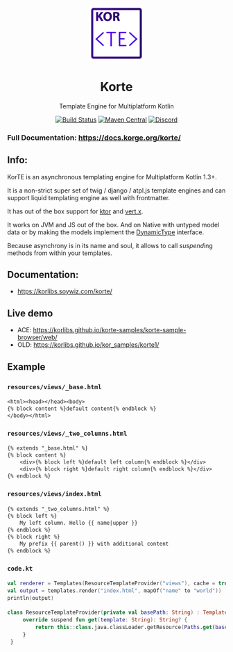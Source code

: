 <p align="center"><img alt="Korte" src="https://raw.githubusercontent.com/korlibs/korlibs-logos/master/128/korte.png" /></p>

<h1 align="center">Korte</h1>
<p align="center">Template Engine for Multiplatform Kotlin</p>

<!-- BADGES -->
<p align="center">
	<a href="https://github.com/korlibs/korge/actions"><img alt="Build Status" src="https://github.com/korlibs/korge/workflows/CI/badge.svg" /></a>
    <a href="https://search.maven.org/artifact/com.soywiz.korlibs.korte/korte"><img alt="Maven Central" src="https://img.shields.io/maven-central/v/com.soywiz.korlibs.korte/korte"></a>
	<a href="https://discord.korge.org/"><img alt="Discord" src="https://img.shields.io/discord/728582275884908604?logo=discord" /></a>
</p>
<!-- /BADGES -->

### Full Documentation: <https://docs.korge.org/korte/>

## Info:

KorTE is an asynchronous templating engine for Multiplatform Kotlin 1.3+.

It is a non-strict super set of twig / django / atpl.js template engines and can support liquid templating engine as well with frontmatter.

It has out of the box support for [ktor](https://ktor.io/) and [vert.x](https://vertx.io/).

It works on JVM and JS out of the box. And on Native with untyped model data or by making the models implement the [DynamicType](https://github.com/korlibs/korte/blob/7461aa4b7dc496ff1c0e986cdb2c7843891ba325/korte/src/commonMain/kotlin/com/soywiz/korte/dynamic/DynamicType.kt#L61) interface.

Because asynchrony is in its name and soul, it allows to call *suspend*ing methods from within your templates.

## Documentation:

* <https://korlibs.soywiz.com/korte/>

## Live demo

* ACE: <https://korlibs.github.io/korte-samples/korte-sample-browser/web/>
* OLD: <https://korlibs.github.io/kor_samples/korte1/>

## Example

### `resources/views/_base.html`
```liquid
<html><head></head><body>
{% block content %}default content{% endblock %}
</body></html>
```

### `resources/views/_two_columns.html`
```liquid
{% extends "_base.html" %}
{% block content %}
    <div>{% block left %}default left column{% endblock %}</div>
    <div>{% block right %}default right column{% endblock %}</div>
{% endblock %}
```

### `resources/views/index.html`
```liquid
{% extends "_two_columns.html" %}
{% block left %}
    My left column. Hello {{ name|upper }}
{% endblock %}
{% block right %}
    My prefix {{ parent() }} with additional content
{% endblock %}
```

### `code.kt`

```kotlin
val renderer = Templates(ResourceTemplateProvider("views"), cache = true)
val output = templates.render("index.html", mapOf("name" to "world"))
println(output)

class ResourceTemplateProvider(private val basePath: String) : TemplateProvider {
     override suspend fun get(template: String): String? {
         return this::class.java.classLoader.getResource(Paths.get(basePath, template).toString()).readText()
     }
 }

```
